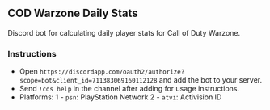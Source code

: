 ## COD Warzone Daily Stats
Discord bot for calculating daily player stats for Call of Duty Warzone.

### Instructions
- Open `https://discordapp.com/oauth2/authorize?scope=bot&client_id=711383069160112128` and add the bot to your server.
- Send `!cds help` in the channel after adding for usage instructions.
- Platforms:
 1 - `psn`: PlayStation Network
 2 - `atvi`: Activision ID

